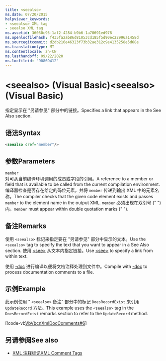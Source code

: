 ```yaml
---
title: <seealso>
ms.date: 07/20/2015
helpviewer_keywords:
- <seealso> XML tag
- seealso XML tag
ms.assetid: 36050c95-1af2-4284-b9b6-1a70691ed978
ms.openlocfilehash: f435fa2ab86d81053cd185f5d90ec22996a1458d
ms.sourcegitcommit: d2db216e46323f73b32ae312c9e4135258e5d68e
ms.translationtype: MT
ms.contentlocale: zh-CN
ms.lasthandoff: 09/22/2020
ms.locfileid: "90869412"
---
```

# <a name="seealso-visual-basic"></a><span data-ttu-id="96cdd-101">\<seealso> (Visual Basic)</span><span class="sxs-lookup"><span data-stu-id="96cdd-101">\<seealso> (Visual Basic)</span></span>

<span data-ttu-id="96cdd-102">指定显示在 "另请参见" 部分中的链接。</span><span class="sxs-lookup"><span data-stu-id="96cdd-102">Specifies a link that appears in the See Also section.</span></span>  
  
## <a name="syntax"></a><span data-ttu-id="96cdd-103">语法</span><span class="sxs-lookup"><span data-stu-id="96cdd-103">Syntax</span></span>  
  
```xml  
<seealso cref="member"/>  
```  
  
## <a name="parameters"></a><span data-ttu-id="96cdd-104">参数</span><span class="sxs-lookup"><span data-stu-id="96cdd-104">Parameters</span></span>  

 `member`  
 <span data-ttu-id="96cdd-105">对可从当前编译环境调用的成员或字段的引用。</span><span class="sxs-lookup"><span data-stu-id="96cdd-105">A reference to a member or field that is available to be called from the current compilation environment.</span></span> <span data-ttu-id="96cdd-106">编译器检查是否存在给定的码位元素，并将 `member` 传递到输出 XML 中的元素名称。</span><span class="sxs-lookup"><span data-stu-id="96cdd-106">The compiler checks that the given code element exists and passes `member` to the element name in the output XML.</span></span> <span data-ttu-id="96cdd-107">`member` 必须出现在双引号 (" ") 内。</span><span class="sxs-lookup"><span data-stu-id="96cdd-107">`member` must appear within double quotation marks (" ").</span></span>  
  
## <a name="remarks"></a><span data-ttu-id="96cdd-108">备注</span><span class="sxs-lookup"><span data-stu-id="96cdd-108">Remarks</span></span>  

 <span data-ttu-id="96cdd-109">使用 `<seealso>` 标记来指定要在 "另请参见" 部分中显示的文本。</span><span class="sxs-lookup"><span data-stu-id="96cdd-109">Use the `<seealso>` tag to specify the text that you want to appear in a See Also section.</span></span> <span data-ttu-id="96cdd-110">使用 [\<see>](see.md) 从文本内指定链接。</span><span class="sxs-lookup"><span data-stu-id="96cdd-110">Use [\<see>](see.md) to specify a link from within text.</span></span>  
  
 <span data-ttu-id="96cdd-111">使用 [-doc](../../reference/command-line-compiler/doc.md) 进行编译以便将文档注释处理到文件中。</span><span class="sxs-lookup"><span data-stu-id="96cdd-111">Compile with [-doc](../../reference/command-line-compiler/doc.md) to process documentation comments to a file.</span></span>  
  
## <a name="example"></a><span data-ttu-id="96cdd-112">示例</span><span class="sxs-lookup"><span data-stu-id="96cdd-112">Example</span></span>  

 <span data-ttu-id="96cdd-113">此示例使用 " `<seealso>` 备注" 部分中的标记 `DoesRecordExist` 来引用 `UpdateRecord` 方法。</span><span class="sxs-lookup"><span data-stu-id="96cdd-113">This example uses the `<seealso>` tag in the `DoesRecordExist` remarks section to refer to the `UpdateRecord` method.</span></span>  
  
 [!code-vb[VbVbcnXmlDocComments#6](~/samples/snippets/visualbasic/VS_Snippets_VBCSharp/VbVbcnXmlDocComments/VB/Class1.vb#6)]  
  
## <a name="see-also"></a><span data-ttu-id="96cdd-114">另请参阅</span><span class="sxs-lookup"><span data-stu-id="96cdd-114">See also</span></span>

- [<span data-ttu-id="96cdd-115">XML 注释标记</span><span class="sxs-lookup"><span data-stu-id="96cdd-115">XML Comment Tags</span></span>](index.md)
